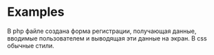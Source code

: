 # Examples
В php файле создана форма регистрации, получающая данные, вводимые пользователем и выводящая эти данные на экран.
В css обычные стили.
